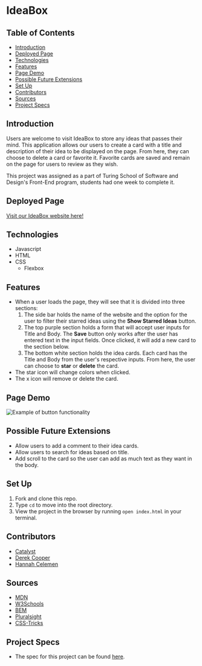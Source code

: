 # IdeaBox

## Table of Contents
  - [Introduction](#introduction)
  - [Deployed Page](#deployed-page)
  - [Technologies](#technologies)
  - [Features](#features)
  - [Page Demo](#page-demo)
  - [Possible Future Extensions](#possible-future-extensions)
  - [Set Up](#set-up)
  - [Contributors](#contributors)
  - [Sources](#sources)
  - [Project Specs](#project-specs)

## Introduction
  Users are welcome to visit IdeaBox to store any ideas that passes their mind. This application allows our users to create a card with a title and description of their idea to be displayed on the page. From here, they can choose to delete a card or favorite it. Favorite cards are saved and remain on the page for users to review as they wish.

  This project was assigned as a part of Turing School of Software and Design's Front-End program, students had one week to complete it.

## Deployed Page
[Visit our IdeaBox website here!](https://ohclaire.github.io/ideabox-group-project/)

## Technologies
- Javascript
- HTML
- CSS
  - Flexbox


## Features
- When a user loads the page, they will see that it is divided into three sections: 
  1. The side bar holds the name of the website and the option for the user to filter their starred ideas using the **Show Starred Ideas** button. 
  2. The top purple section holds a form that will accept user inputs for Title and Body. The **Save** button only works after the user has entered text in the input fields. Once clicked, it will add a new card to the section below. 
  3. The bottom white section holds the idea cards. Each card has the Title and Body from the user's respective inputs. From here, the user can choose to **star** or **delete** the card. 
- The star icon will change colors when clicked.
- The x icon will remove or delete the card.

## Page Demo
![Example of button functionality](https://media.giphy.com/media/rxkhdjpUekW9SHgyL5/giphy.gif)


## Possible Future Extensions
- Allow users to add a comment to their idea cards.
- Allow users to search for ideas based on title.
- Add scroll to the card so the user can add as much text as they want in the body.

## Set Up
1. Fork and clone this repo.
2. Type `cd` to move into the root directory.
3. View the project in the browser by running `open index.html` in your terminal.

## Contributors
- [Catalyst](https://www.linkedin.com/in/catalyst-278156246/)
- [Derek Cooper](https://www.linkedin.com/in/derek-cooper-a8798323a/)
- [Hannah Celemen](https://www.linkedin.com/in/hannah-celemen/)

## Sources
- [MDN](https://developer.mozilla.org/en-US/docs/Learn/HTML/Howto/Use_data_attributes)
- [W3Schools](https://www.w3schools.com/cssref/pr_class_cursor.asp)
- [BEM](http://getbem.com/introduction/)
- [Pluralsight](https://www.pluralsight.com/guides/semantic-html)
- [CSS-Tricks](css-tricks.com/snippets/css/a-guide-to-flexbox/)


## Project Specs
- The spec for this project can be found [here](https://frontend.turing.edu/projects/module-1/ideabox-group-v2.html).
